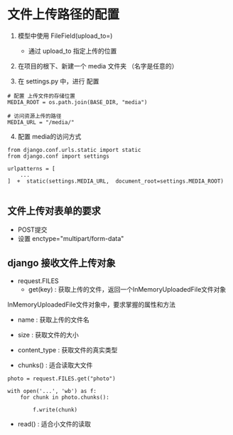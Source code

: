 # 文件上传路径的配置 

1. 模型中使用 FileField(upload_to=)
   - 通过 upload_to 指定上传的位置 

2. 在项目的根下、新建一个 media 文件夹 （名字是任意的）

3. 在 settings.py 中，进行 配置 

```
# 配置 上传文件的存储位置 
MEDIA_ROOT = os.path.join(BASE_DIR, "media")

# 访问资源上传的路径 
MEDIA_URL = "/media/"

```


4. 配置 media的访问方式 

```
from django.conf.urls.static import static 
from django.conf import settings

urlpatterns = [
	...
]  +  static(settings.MEDIA_URL,  document_root=settings.MEDIA_ROOT)


```


## 文件上传对表单的要求

- POST提交
- 设置 enctype="multipart/form-data"

## django 接收文件上传对象 

- request.FILES 
    - get(key) : 获取上传的文件，返回一个InMemoryUploadedFile文件对象  

InMemoryUploadedFile文件对象中，要求掌握的属性和方法

- name : 获取上传的文件名
- size : 获取文件的大小
- content_type : 获取文件的真实类型

- chunks() : 适合读取大文件

```
photo = request.FILES.get("photo")

with open('...', 'wb') as f:
	for chunk in photo.chunks():

		f.write(chunk)

```

- read() : 适合小文件的读取

